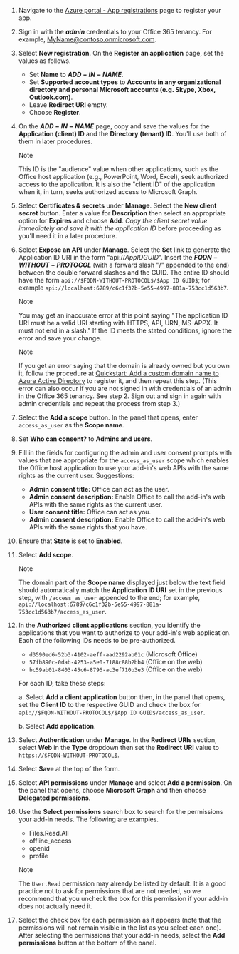 

1. Navigate to the [Azure portal - App registrations](https://go.microsoft.com/fwlink/?linkid=2083908) page to register your app.

1. Sign in with the ***admin*** credentials to your Office 365 tenancy. For example, MyName@contoso.onmicrosoft.com.

1. Select **New registration**. On the **Register an application** page, set the values as follows.

    * Set **Name** to **$ADD-IN-NAME$**.
    * Set **Supported account types** to **Accounts in any organizational directory and personal Microsoft accounts (e.g. Skype, Xbox, Outlook.com)**.
    * Leave **Redirect URI** empty.
    * Choose **Register**.

1. On the **$ADD-IN-NAME$** page, copy and save the values for the **Application (client) ID** and the **Directory (tenant) ID**. You'll use both of them in later procedures.

    > [!NOTE]
    > This ID is the "audience" value when other applications, such as the Office host application (e.g., PowerPoint, Word, Excel), seek authorized access to the application. It is also the "client ID" of the application when it, in turn, seeks authorized access to Microsoft Graph.

1. Select **Certificates & secrets** under **Manage**. Select the **New client secret** button. Enter a value for **Description** then select an appropriate option for **Expires** and choose **Add**. *Copy the client secret value immediately and save it with the application ID* before proceeding as you'll need it in a later procedure.

1. Select **Expose an API** under **Manage**. Select the **Set** link to generate the Application ID URI in the form "api://$App ID GUID$". Insert the **$FQDN-WITHOUT-PROTOCOL$** (with a forward slash "/" appended to the end) between the double forward slashes and the GUID. The entire ID should have the form `api://$FQDN-WITHOUT-PROTOCOL$/$App ID GUID$`; for example `api://localhost:6789/c6c1f32b-5e55-4997-881a-753cc1d563b7`.

    > [!NOTE]
    > You may get an inaccurate error at this point saying "The application ID URI must be a valid URI starting with HTTPS, API, URN, MS-APPX. It must not end in a slash." If the ID meets the stated conditions, ignore the error and save your change.

    > [!NOTE]
    > If you get an error saying that the domain is already owned but you own it, follow the procedure at [Quickstart: Add a custom domain name to Azure Active Directory](/azure/active-directory/add-custom-domain) to register it, and then repeat this step. (This error can also occur if you are not signed in with credentials of an admin in the Office 365 tenancy. See step 2. Sign out and sign in again with admin credentials and repeat the process from step 3.)

1. Select the **Add a scope** button. In the panel that opens, enter `access_as_user` as the **Scope name**.

1. Set **Who can consent?** to **Admins and users**.

1. Fill in the fields for configuring the admin and user consent prompts with values that are appropriate for the `access_as_user` scope which enables the Office host application to use your add-in's web APIs with the same rights as the current user. Suggestions:

    - **Admin consent title:** Office can act as the user.
    - **Admin consent description:** Enable Office to call the add-in's web APIs with the same rights as the current user.
    - **User consent title:** Office can act as you.
    - **Admin consent description:** Enable Office to call the add-in's web APIs with the same rights that you have.

1. Ensure that **State** is set to **Enabled**.

1. Select **Add scope**.

    > [!NOTE]
    > The domain part of the **Scope name** displayed just below the text field should automatically match the **Application ID URI** set in the previous step, with `/access_as_user` appended to the end; for example, `api://localhost:6789/c6c1f32b-5e55-4997-881a-753cc1d563b7/access_as_user`.

1. In the **Authorized client applications** section, you identify the applications that you want to authorize to your add-in's web application. Each of the following IDs needs to be pre-authorized.
  
    * `d3590ed6-52b3-4102-aeff-aad2292ab01c` (Microsoft Office)
    * `57fb890c-0dab-4253-a5e0-7188c88b2bb4` (Office on the web)
    * `bc59ab01-8403-45c6-8796-ac3ef710b3e3` (Office on the web)

    For each ID, take these steps:

      a. Select **Add a client application** button then, in the panel that opens, set the **Client ID** to the respective GUID and check the box for `api://$FQDN-WITHOUT-PROTOCOL$/$App ID GUID$/access_as_user`.

      b. Select **Add application**.

1. Select **Authentication** under **Manage**. In the **Redirect URIs** section, select **Web** in the **Type** dropdown then set the **Redirect URI** value to `https://$FQDN-WITHOUT-PROTOCOL$`.

1. Select **Save** at the top of the form.

1. Select **API permissions** under **Manage** and select **Add a permission**. On the panel that opens, choose **Microsoft Graph** and then choose **Delegated permissions**.

1. Use the **Select permissions** search box to search for the permissions your add-in needs. The following are examples.

    * Files.Read.All
    * offline_access
    * openid
    * profile

    > [!NOTE]
    > The `User.Read` permission may already be listed by default. It is a good practice not to ask for permissions that are not needed, so we recommend that you uncheck the box for this permission if your add-in does not actually need it.

1. Select the check box for each permission as it appears (note that the permissions will not remain visible in the list as you select each one). After selecting the permissions that your add-in needs, select the **Add permissions** button at the bottom of the panel.
